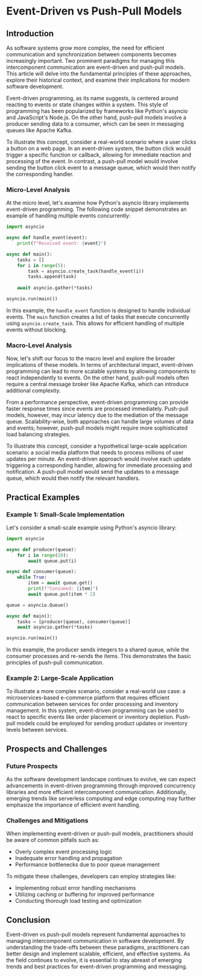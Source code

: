 # Event-Driven vs Push-Pull Models
## Introduction

As software systems grow more complex, the need for efficient communication and synchronization between components becomes increasingly important. Two prominent paradigms for managing this intercomponent communication are event-driven and push-pull models. This article will delve into the fundamental principles of these approaches, explore their historical context, and examine their implications for modern software development.

Event-driven programming, as its name suggests, is centered around reacting to events or state changes within a system. This style of programming has been popularized by frameworks like Python's asyncio and JavaScript's Node.js. On the other hand, push-pull models involve a producer sending data to a consumer, which can be seen in messaging queues like Apache Kafka.

To illustrate this concept, consider a real-world scenario where a user clicks a button on a web page. In an event-driven system, the button click would trigger a specific function or callback, allowing for immediate reaction and processing of the event. In contrast, a push-pull model would involve sending the button click event to a message queue, which would then notify the corresponding handler.

### Micro-Level Analysis

At the micro level, let's examine how Python's asyncio library implements event-driven programming. The following code snippet demonstrates an example of handling multiple events concurrently:
```python
import asyncio

async def handle_event(event):
    print(f"Received event: {event}")

async def main():
    tasks = []
    for i in range(5):
        task = asyncio.create_task(handle_event(i))
        tasks.append(task)
    
    await asyncio.gather(*tasks)

asyncio.run(main())
```
In this example, the `handle_event` function is designed to handle individual events. The `main` function creates a list of tasks that execute concurrently using `asyncio.create_task`. This allows for efficient handling of multiple events without blocking.

### Macro-Level Analysis

Now, let's shift our focus to the macro level and explore the broader implications of these models. In terms of architectural impact, event-driven programming can lead to more scalable systems by allowing components to react independently to events. On the other hand, push-pull models often require a central message broker like Apache Kafka, which can introduce additional complexity.

From a performance perspective, event-driven programming can provide faster response times since events are processed immediately. Push-pull models, however, may incur latency due to the mediation of the message queue. Scalability-wise, both approaches can handle large volumes of data and events; however, push-pull models might require more sophisticated load balancing strategies.

To illustrate this concept, consider a hypothetical large-scale application scenario: a social media platform that needs to process millions of user updates per minute. An event-driven approach would involve each update triggering a corresponding handler, allowing for immediate processing and notification. A push-pull model would send the updates to a message queue, which would then notify the relevant handlers.

## Practical Examples

### Example 1: Small-Scale Implementation

Let's consider a small-scale example using Python's asyncio library:
```python
import asyncio

async def producer(queue):
    for i in range(10):
        await queue.put(i)

async def consumer(queue):
    while True:
        item = await queue.get()
        print(f"Consumed: {item}")
        await queue.put(item * 2)

queue = asyncio.Queue()

async def main():
    tasks = [producer(queue), consumer(queue)]
    await asyncio.gather(*tasks)

asyncio.run(main())
```
In this example, the producer sends integers to a shared queue, while the consumer processes and re-sends the items. This demonstrates the basic principles of push-pull communication.

### Example 2: Large-Scale Application

To illustrate a more complex scenario, consider a real-world use case: a microservices-based e-commerce platform that requires efficient communication between services for order processing and inventory management. In this system, event-driven programming can be used to react to specific events like order placement or inventory depletion. Push-pull models could be employed for sending product updates or inventory levels between services.

## Prospects and Challenges

### Future Prospects

As the software development landscape continues to evolve, we can expect advancements in event-driven programming through improved concurrency libraries and more efficient intercomponent communication. Additionally, emerging trends like serverless computing and edge computing may further emphasize the importance of efficient event handling.

### Challenges and Mitigations

When implementing event-driven or push-pull models, practitioners should be aware of common pitfalls such as:

* Overly complex event processing logic
* Inadequate error handling and propagation
* Performance bottlenecks due to poor queue management

To mitigate these challenges, developers can employ strategies like:

* Implementing robust error handling mechanisms
* Utilizing caching or buffering for improved performance
* Conducting thorough load testing and optimization

## Conclusion

Event-driven vs push-pull models represent fundamental approaches to managing intercomponent communication in software development. By understanding the trade-offs between these paradigms, practitioners can better design and implement scalable, efficient, and effective systems. As the field continues to evolve, it is essential to stay abreast of emerging trends and best practices for event-driven programming and messaging.
